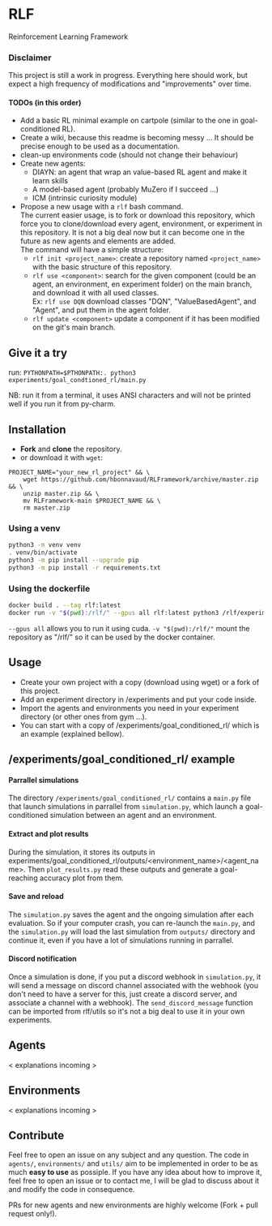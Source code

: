 # RLF
Reinforcement Learning Framework

### Disclaimer

This project is still a work in progress.
Everything here should work, but expect a high frequency of modifications and "improvements" over time.

#### TODOs (in this order)

 - Add a basic RL minimal example on cartpole (similar to the one in goal-conditioned RL).
 - Create a wiki, because this readme is becoming messy ... It should be precise enough to be used as a documentation.
 - clean-up environments code (should not change their behaviour)
 - Create new agents:
   - DIAYN: an agent that wrap an value-based RL agent and make it learn skills
   - A model-based agent (probably MuZero if I succeed ...)
   - ICM (intrinsic curiosity module)
 - Propose a new usage with a `rlf` bash command. \
   The current easier usage, is to fork or download this repository, which force you to clone/download every
   agent, environment, or experiment in this repository. 
   It is not a big deal now but it can become one in the future as new agents and elements are added. \
   The command will have a simple structure:
   - `rlf init <project_name>`: create a repository named `<project_name>` with the basic structure of this repository. 
   - `rlf use <component>`: search for the given component (could be an agent, an environment, en experiment folder)
      on the main branch, and download it with all used classes. \
      Ex: `rlf use DQN` download classes "DQN", "ValueBasedAgent", and "Agent", and put them in the agent folder.
   - `rlf update <component>` update a component if it has been modified on the git's main branch.

## Give it a try
run:
```PYTHONPATH=$PTHONPATH:. python3 experiments/goal_condtioned_rl/main.py```

NB: run it from a terminal, it uses ANSI characters and will not be printed well if you run it from py-charm.

## Installation

 - **Fork** and **clone** the repository.
 - or download it with `wget`: 
```
PROJECT_NAME="your_new_rl_project" && \
    wget https://github.com/hbonnavaud/RLFramework/archive/master.zip && \
    unzip master.zip && \
    mv RLFramework-main $PROJECT_NAME && \
    rm master.zip
```

### Using a venv

```bash
python3 -m venv venv
. venv/bin/activate
python3 -m pip install --upgrade pip
python3 -m pip install -r requirements.txt
```

### Using the dockerfile

```bash
docker build . --tag rlf:latest
docker run -v "$(pwd):/rlf/" --gpus all rlf:latest python3 /rlf/experiments/goal_condtioned_rl/main.py
```
`--gpus all` allows you to run it using cuda.
`-v "$(pwd):/rlf/"` mount the repository as "/rlf/" so it can be used by the docker container.

## Usage

 - Create your own project with a copy (download using wget) or a fork of this project.
 - Add an experiment directory in <your-project>/experiments and put your code inside.
 - Import the agents and environments you need in your experiment directory (or other ones from gym ...).
 - You can start with a copy of <your-project>/experiments/goal_conditioned_rl/ which is an example (explained bellow).

## /experiments/goal_conditioned_rl/ example

#### Parrallel simulations
The directory `/experiments/goal_conditioned_rl/` contains a `main.py` file that launch simulations in parrallel from `simulation.py`, which launch a goal-conditioned simulation between an agent and an environment.

#### Extract and plot results
During the simulation, it stores its outputs in  experiments/goal_conditioned_rl/outputs/<environment_name>/<agent_name>. Then `plot_results.py` read these outputs and generate a goal-reaching accuracy plot from them.

#### Save and reload
The `simulation.py` saves the agent and the ongoing simulation after each evaluation. So if your computer crash, you can re-launch the `main.py`, and the `simulation.py` will load the last simulation from `outputs/` directory and continue it, even if you have a lot of simulations running in parrallel.

#### Discord notification
Once a simulation is done, if you put a discord webhook in `simulation.py`, it will send a message on discord channel associated with the webhook (you don't need to have a server for this, just create a discord server, and associate a channel with a webhook).
The `send_discord_message` function can be imported from rlf/utils so it's not a big deal to use it in your own experiments.

## Agents

< explanations incoming >

## Environments

< explanations incoming >

## Contribute

Feel free to open an issue on any subject and any question.
The code in `agents/`, `environments/` and `utils/` aim to be implemented in order to be as much **easy to use** as possiple. If you have any idea about how to improve it, feel free to open an issue or to contact me, I will be glad to discuss about it and modify the code in consequence.

PRs for new agents and new environments are highly welcome (Fork + pull request only!).
